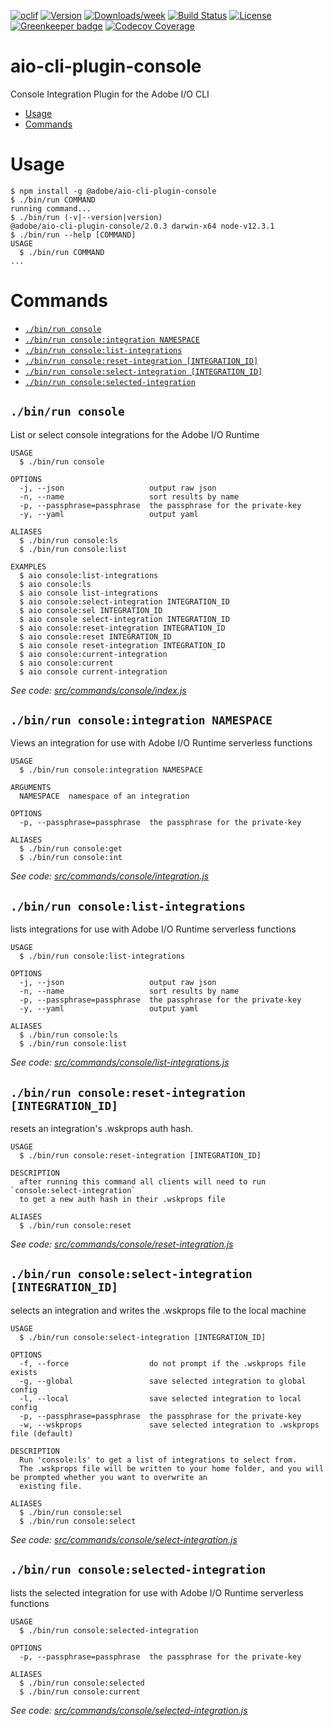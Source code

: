 <!--
Copyright 2018 Adobe. All rights reserved.
This file is licensed to you under the Apache License, Version 2.0 (the "License");
you may not use this file except in compliance with the License. You may obtain a copy
of the License at http://www.apache.org/licenses/LICENSE-2.0

Unless required by applicable law or agreed to in writing, software distributed under
the License is distributed on an "AS IS" BASIS, WITHOUT WARRANTIES OR REPRESENTATIONS
OF ANY KIND, either express or implied. See the License for the specific language
governing permissions and limitations under the License.
-->
[![oclif](https://img.shields.io/badge/cli-oclif-brightgreen.svg)](https://oclif.io)
[![Version](https://img.shields.io/npm/v/@adobe/aio-cli-plugin-console.svg)](https://npmjs.org/package/@adobe/aio-cli-plugin-console)
[![Downloads/week](https://img.shields.io/npm/dw/@adobe/aio-cli-plugin-console.svg)](https://npmjs.org/package/@adobe/aio-cli-plugin-console)
[![Build Status](https://travis-ci.com/adobe/aio-cli-plugin-console.svg?branch=master)](https://travis-ci.com/adobe/aio-cli-plugin-console)
[![License](https://img.shields.io/badge/License-Apache%202.0-blue.svg)](https://opensource.org/licenses/Apache-2.0) [![Greenkeeper badge](https://badges.greenkeeper.io/adobe/aio-cli-plugin-console.svg)](https://greenkeeper.io/)
[![Codecov Coverage](https://img.shields.io/codecov/c/github/adobe/aio-cli-plugin-console/master.svg?style=flat-square)](https://codecov.io/gh/adobe/aio-cli-plugin-console/)


aio-cli-plugin-console
======================

Console Integration Plugin for the Adobe I/O CLI

<!-- toc -->
* [Usage](#usage)
* [Commands](#commands)
<!-- tocstop -->
# Usage
<!-- usage -->
```sh-session
$ npm install -g @adobe/aio-cli-plugin-console
$ ./bin/run COMMAND
running command...
$ ./bin/run (-v|--version|version)
@adobe/aio-cli-plugin-console/2.0.3 darwin-x64 node-v12.3.1
$ ./bin/run --help [COMMAND]
USAGE
  $ ./bin/run COMMAND
...
```
<!-- usagestop -->
# Commands
<!-- commands -->
* [`./bin/run console`](#binrun-console)
* [`./bin/run console:integration NAMESPACE`](#binrun-consoleintegration-namespace)
* [`./bin/run console:list-integrations`](#binrun-consolelist-integrations)
* [`./bin/run console:reset-integration [INTEGRATION_ID]`](#binrun-consolereset-integration-integration_id)
* [`./bin/run console:select-integration [INTEGRATION_ID]`](#binrun-consoleselect-integration-integration_id)
* [`./bin/run console:selected-integration`](#binrun-consoleselected-integration)

## `./bin/run console`

List or select console integrations for the Adobe I/O Runtime

```
USAGE
  $ ./bin/run console

OPTIONS
  -j, --json                   output raw json
  -n, --name                   sort results by name
  -p, --passphrase=passphrase  the passphrase for the private-key
  -y, --yaml                   output yaml

ALIASES
  $ ./bin/run console:ls
  $ ./bin/run console:list

EXAMPLES
  $ aio console:list-integrations
  $ aio console:ls
  $ aio console list-integrations
  $ aio console:select-integration INTEGRATION_ID
  $ aio console:sel INTEGRATION_ID
  $ aio console select-integration INTEGRATION_ID
  $ aio console:reset-integration INTEGRATION_ID
  $ aio console:reset INTEGRATION_ID
  $ aio console reset-integration INTEGRATION_ID
  $ aio console:current-integration
  $ aio console:current
  $ aio console current-integration
```

_See code: [src/commands/console/index.js](https://github.com/adobe/aio-cli-plugin-console/blob/v2.0.3/src/commands/console/index.js)_

## `./bin/run console:integration NAMESPACE`

Views an integration for use with Adobe I/O Runtime serverless functions

```
USAGE
  $ ./bin/run console:integration NAMESPACE

ARGUMENTS
  NAMESPACE  namespace of an integration

OPTIONS
  -p, --passphrase=passphrase  the passphrase for the private-key

ALIASES
  $ ./bin/run console:get
  $ ./bin/run console:int
```

_See code: [src/commands/console/integration.js](https://github.com/adobe/aio-cli-plugin-console/blob/v2.0.3/src/commands/console/integration.js)_

## `./bin/run console:list-integrations`

lists integrations for use with Adobe I/O Runtime serverless functions

```
USAGE
  $ ./bin/run console:list-integrations

OPTIONS
  -j, --json                   output raw json
  -n, --name                   sort results by name
  -p, --passphrase=passphrase  the passphrase for the private-key
  -y, --yaml                   output yaml

ALIASES
  $ ./bin/run console:ls
  $ ./bin/run console:list
```

_See code: [src/commands/console/list-integrations.js](https://github.com/adobe/aio-cli-plugin-console/blob/v2.0.3/src/commands/console/list-integrations.js)_

## `./bin/run console:reset-integration [INTEGRATION_ID]`

resets an integration's .wskprops auth hash.

```
USAGE
  $ ./bin/run console:reset-integration [INTEGRATION_ID]

DESCRIPTION
  after running this command all clients will need to run `console:select-integration` 
  to get a new auth hash in their .wskprops file

ALIASES
  $ ./bin/run console:reset
```

_See code: [src/commands/console/reset-integration.js](https://github.com/adobe/aio-cli-plugin-console/blob/v2.0.3/src/commands/console/reset-integration.js)_

## `./bin/run console:select-integration [INTEGRATION_ID]`

selects an integration and writes the .wskprops file to the local machine

```
USAGE
  $ ./bin/run console:select-integration [INTEGRATION_ID]

OPTIONS
  -f, --force                  do not prompt if the .wskprops file exists
  -g, --global                 save selected integration to global config
  -l, --local                  save selected integration to local config
  -p, --passphrase=passphrase  the passphrase for the private-key
  -w, --wskprops               save selected integration to .wskprops file (default)

DESCRIPTION
  Run 'console:ls' to get a list of integrations to select from.
  The .wskprops file will be written to your home folder, and you will be prompted whether you want to overwrite an 
  existing file.

ALIASES
  $ ./bin/run console:sel
  $ ./bin/run console:select
```

_See code: [src/commands/console/select-integration.js](https://github.com/adobe/aio-cli-plugin-console/blob/v2.0.3/src/commands/console/select-integration.js)_

## `./bin/run console:selected-integration`

lists the selected integration for use with Adobe I/O Runtime serverless functions

```
USAGE
  $ ./bin/run console:selected-integration

OPTIONS
  -p, --passphrase=passphrase  the passphrase for the private-key

ALIASES
  $ ./bin/run console:selected
  $ ./bin/run console:current
```

_See code: [src/commands/console/selected-integration.js](https://github.com/adobe/aio-cli-plugin-console/blob/v2.0.3/src/commands/console/selected-integration.js)_
<!-- commandsstop -->
